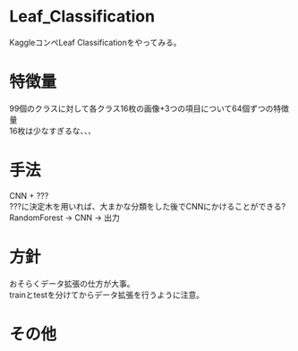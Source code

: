 # Leaf_Classification
KaggleコンペLeaf Classificationをやってみる。

# 特徴量
99個のクラスに対して各クラス16枚の画像+3つの項目について64個ずつの特徴量<br>
16枚は少なすぎるな、、、

# 手法
CNN + ???<br>
???に決定木を用いれば、大まかな分類をした後でCNNにかけることができる?<br>
RandomForest -> CNN -> 出力
# 方針
おそらくデータ拡張の仕方が大事。<br>
trainとtestを分けてからデータ拡張を行うように注意。

# その他
